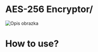 # AES-256 Encryptor/

![Opis obrazka](https://th.bing.com/th/id/R.c7a3ec94e5570aca3a840810467c3289?rik=MT%2fqhsO5osjHTg&riu=http%3a%2f%2fongoingoperations.com%2fwp-content%2fuploads%2f2013%2f01%2fAES-256.jpg&ehk=mZJhnZG%2fw1bMWx6C%2b8halCapuRLVDtvk99QhRUHOuHA%3d&risl=&pid=ImgRaw&r=0)


# How to use?
